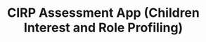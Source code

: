 ---
title: |
  CIRP Assessment App
  (Children Interest and Role Profiling)
description: Get to know yourself and gain recommendations for your life path based on your preferences from the provided quiz. The target audience is children especially for elementary School. The interfaces are child-friendly, and interactivity is the main value of the app. In that case, fun and clear feedback should be bold. 
thumbnail: https://placehold.co/300x300?text=PK.ID
# refer to /lib/projects.ts
technologies: [nextjs, firebase]
# real url if available
liveUrl: https://petakehidupan.id/asesmen/cirp
# fallback if liveUrl is not available
demoUrl:
repositoryUrl:
---